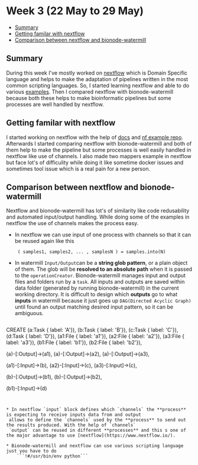 # Week 3 (22 May to 29 May)

- [Summary](#summary)
- [Getting familar with nextflow](#getting-familar-with-nextflow)
- [Comparison between nextflow and bionode-watermill](#comparison-between-nextflow-and-bionode-watermill)


## Summary

During this week I've mostly worked on [nextflow](https://www.nextflow.io/) which is Domain Specific language and helps to
make the adaptation of pipelines written in the most common scripting languages. So, I started learning nextflow and able to
do various [examples](https://github.com/evoxtorm/watermill_examples/tree/master/nextflow%20tutorial). Then I compared nextflow
with bionode-watermill because both these helps to make bioinformatic pipelines but some processes are well handled by 
nextflow.



## Getting familar with nextflow

I started working on nextflow with the help of [docs](https://www.nextflow.io/docs/latest/index.html) and [nf example repo](https://github.com/nextflow-io/examples).
 Afterwards I started comparing nextflow with bionode-watermill and both of them help to make the pipeline but some 
 processes is well easily handled in nextflow like use of channels. I also made two mappers example in nextflow but face lot's
 of difficulity while doing it like sometime docker issues and sometimes tool issue which is a real pain for a new person.
 


## Comparison between nextflow and bionode-watermill

Nextflow and bionode-watermill has lot's of similarity like code redusability and automated input/output handling.
While doing some of the examples in nextflow the use of channels makes the process easy.

* In nextflow we can use input of one process with channels so that it can be reused again like this
   
   ``` ( samples1, samples2, ... , samplesN ) = samples.into(N)``` 
   
* In watermill `Input/Output`can be a **string glob pattern**, or a plain object of them. The glob will be **resolved to an
absolute path** when it is passed to the `operationCreator`. Bionode-watermill manages input and output files and folders
run by a `task`. All inputs and outputs are saved within data folder (generated by running bionode-watermill) in the
current working directory. It is difficult to design which **outputs** go to what **inputs** in watermill because it just 
goes up `DAG(Directed Acyclic Graph)` until found an output matching desired input pattern, so it can be ambiguous.

  ```javascript 
 CREATE
 (a:Task { label: 'A'}), (b:Task { label: 'B'}), (c:Task { label: 'C'}), (d:Task { label: 'D'}),
 (a1:File { label: 'a1'}), (a2:File { label: 'a2'}), (a3:File { label: 'a3'}), 
 (b1:File { label: 'b1'}), (b2:File { label: 'b2'}),

 (a)-[:Output]->(a1),
 (a)-[:Output]->(a2),
 (a)-[:Output]->(a3),

 (a1)-[:Input]->(b),
 (a2)-[:Input]->(c),
 (a3)-[:Input]->(c),

 (b)-[:Output]->(b1),
 (b)-[:Output]->(b2),

 (b1)-[:Input]->(d) 
 
 ```
 

* In nextflow `input` block defines which `channels` the **process** is expecting to receive inputs data from and output 
  allows to define the `channels` used by the **process** to send out the results produced. With the help of `channels` 
  `output` can be reused in different **processes** and this s one of the major advantage to use [nextflow](https://www.nextflow.io/).
  
 * Bionode-watermill and nextflow can use various scripting language just you have to do
     ```!#/usr/bin/env python```
  



